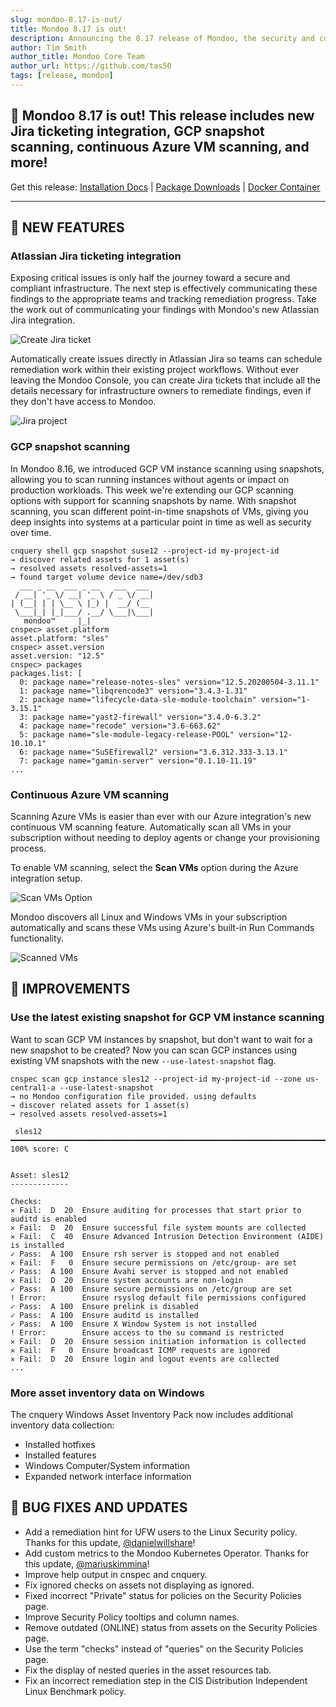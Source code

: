 ```yaml
---
slug: mondoo-8.17-is-out/
title: Mondoo 8.17 is out!
description: Announcing the 8.17 release of Mondoo, the security and compliance platform that prioritizes risks that matter most in your infrastructure.
author: Tim Smith
author_title: Mondoo Core Team
author_url: https://github.com/tas50
tags: [release, mondoo]
---
```


## 🥳 Mondoo 8.17 is out! This release includes new Jira ticketing integration, GCP snapshot scanning, continuous Azure VM scanning, and more!

Get this release: [Installation Docs](/cnspec/) | [Package Downloads](https://releases.mondoo.com/cnspec/) | [Docker Container](https://hub.docker.com/r/mondoo/cnspec)

---

## 🎉 NEW FEATURES

### Atlassian Jira ticketing integration

Exposing critical issues is only half the journey toward a secure and compliant infrastructure. The next step is effectively communicating these findings to the appropriate teams and tracking remediation progress. Take the work out of communicating your findings with Mondoo's new Atlassian Jira integration.

![Create Jira ticket](/img/releases/2023-07-04-mondoo-8.17-is-out/create_jira_ticket.png)

Automatically create issues directly in Atlassian Jira so teams can schedule remediation work within their existing project workflows. Without ever leaving the Mondoo Console, you can create Jira tickets that include all the details necessary for infrastructure owners to remediate findings, even if they don't have access to Mondoo.

![Jira project](/img/releases/2023-07-04-mondoo-8.17-is-out/jira_project.png)

### GCP snapshot scanning

In Mondoo 8.16, we introduced GCP VM instance scanning using snapshots, allowing you to scan running instances without agents or impact on production workloads. This week we're extending our GCP scanning options with support for scanning snapshots by name. With snapshot scanning, you scan different point-in-time snapshots of VMs, giving you deep insights into systems at a particular point in time as well as security over time.

```shell
cnquery shell gcp snapshot suse12 --project-id my-project-id
→ discover related assets for 1 asset(s)
→ resolved assets resolved-assets=1
→ found target volume device name=/dev/sdb3
  ___ _ __  ___ _ __   ___  ___
 / __| '_ \/ __| '_ \ / _ \/ __|
| (__| | | \__ \ |_) |  __/ (__
 \___|_| |_|___/ .__/ \___|\___|
   mondoo™     |_|
cnspec> asset.platform
asset.platform: "sles"
cnspec> asset.version
asset.version: "12.5"
cnspec> packages
packages.list: [
  0: package name="release-notes-sles" version="12.5.20200504-3.11.1"
  1: package name="libqrencode3" version="3.4.3-1.31"
  2: package name="lifecycle-data-sle-module-toolchain" version="1-3.15.1"
  3: package name="yast2-firewall" version="3.4.0-6.3.2"
  4: package name="recode" version="3.6-663.62"
  5: package name="sle-module-legacy-release-POOL" version="12-10.10.1"
  6: package name="SuSEfirewall2" version="3.6.312.333-3.13.1"
  7: package name="gamin-server" version="0.1.10-11.19"
...
```

### Continuous Azure VM scanning

Scanning Azure VMs is easier than ever with our Azure integration's new continuous VM scanning feature. Automatically scan all VMs in your subscription without needing to deploy agents or change your provisioning process.

To enable VM scanning, select the **Scan VMs** option during the Azure integration setup.

![Scan VMs Option](/img/releases/2023-07-04-mondoo-8.17-is-out/scan_vms.png)

Mondoo discovers all Linux and Windows VMs in your subscription automatically and scans these VMs using Azure's built-in Run Commands functionality.

![Scanned VMs](/img/releases/2023-07-04-mondoo-8.17-is-out/azure_vms.png)

## 🧹 IMPROVEMENTS

### Use the latest existing snapshot for GCP VM instance scanning

Want to scan GCP VM instances by snapshot, but don't want to wait for a new snapshot to be created? Now you can scan GCP instances using existing VM snapshots with the new `--use-latest-snapshot` flag.

```shell
cnspec scan gcp instance sles12 --project-id my-project-id --zone us-central1-a --use-latest-snapshot
→ no Mondoo configuration file provided. using defaults
→ discover related assets for 1 asset(s)
→ resolved assets resolved-assets=1

 sles12 ━━━━━━━━━━━━━━━━━━━━━━━━━━━━━━━━━━━━━━━━━━━━━━━━━━━━━━━━━━━━━━━━━━━━━━━━━━━━━━━ 100% score: C


Asset: sles12
-------------

Checks:
✕ Fail:  D  20  Ensure auditing for processes that start prior to auditd is enabled
✕ Fail:  D  20  Ensure successful file system mounts are collected
✕ Fail:  C  40  Ensure Advanced Intrusion Detection Environment (AIDE) is installed
✓ Pass:  A 100  Ensure rsh server is stopped and not enabled
✕ Fail:  F   0  Ensure secure permissions on /etc/group- are set
✓ Pass:  A 100  Ensure Avahi server is stopped and not enabled
✕ Fail:  D  20  Ensure system accounts are non-login
✓ Pass:  A 100  Ensure secure permissions on /etc/group are set
! Error:        Ensure rsyslog default file permissions configured
✓ Pass:  A 100  Ensure prelink is disabled
✓ Pass:  A 100  Ensure auditd is installed
✓ Pass:  A 100  Ensure X Window System is not installed
! Error:        Ensure access to the su command is restricted
✕ Fail:  D  20  Ensure session initiation information is collected
✕ Fail:  F   0  Ensure broadcast ICMP requests are ignored
✕ Fail:  D  20  Ensure login and logout events are collected
...
```

### More asset inventory data on Windows

The cnquery Windows Asset Inventory Pack now includes additional inventory data collection:

- Installed hotfixes
- Installed features
- Windows Computer/System information
- Expanded network interface information

## 🐛 BUG FIXES AND UPDATES

- Add a remediation hint for UFW users to the Linux Security policy. Thanks for this update, [@danielwillshare](https://github.com/danielwillshare)!
- Add custom metrics to the Mondoo Kubernetes Operator. Thanks for this update, [@mariuskimmina](https://github.com/mariuskimmina)!
- Improve help output in cnspec and cnquery.
- Fix ignored checks on assets not displaying as ignored.
- Fixed incorrect "Private" status for policies on the Security Policies page.
- Improve Security Policy tooltips and column names.
- Remove outdated (ONLINE) status from assets on the Security Policies page.
- Use the term "checks" instead of "queries" on the Security Policies page.
- Fix the display of nested queries in the asset resources tab.
- Fix an incorrect remediation step in the CIS Distribution Independent Linux Benchmark policy.
